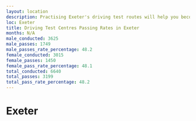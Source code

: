 ```yaml
---
layout: location
description: Practising Exeter's driving test routes will help you become more confident in your gear-changing abilities.
loc: Exeter
title: Driving Test Centres Passing Rates in Exeter
months: N/A
male_conducted: 3625
male_passes: 1749
male_passes_rate_percentage: 48.2
female_conducted: 3015
female_passes: 1450
female_pass_rate_percentage: 48.1
total_conducted: 6640
total_passes: 3199
total_pass_rate_percentage: 48.2
---
```


# Exeter
